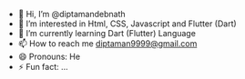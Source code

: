 - 👋 Hi, I’m @diptamandebnath
- 👀 I’m interested in Html, CSS, Javascript and Flutter (Dart)
- 🌱 I’m currently learning Dart (Flutter) Language
- 📫 How to reach me diptaman9999@gmail.com
- 😄 Pronouns: He
- ⚡ Fun fact: ...

<!---
diptamandebnath/diptamandebnath is a ✨ special ✨ repository because its `README.md` (this file) appears on your GitHub profile.
You can click the Preview link to take a look at your changes.
--->
